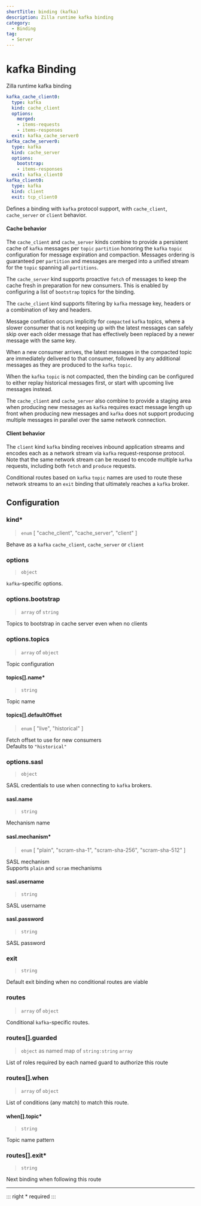 ```yaml
---
shortTitle: binding (kafka)
description: Zilla runtime kafka binding
category:
  - Binding
tag:
  - Server
---
```


# kafka Binding

Zilla runtime kafka binding

```yaml {2,10,17}
kafka_cache_client0:
  type: kafka
  kind: cache_client
  options:
    merged:
    - items-requests
    - items-responses
  exit: kafka_cache_server0
kafka_cache_server0:
  type: kafka
  kind: cache_server
  options:
    bootstrap:
    - items-responses
  exit: kafka_client0
kafka_client0:
  type: kafka
  kind: client
  exit: tcp_client0
```

Defines a binding with `kafka` protocol support, with `cache_client`, `cache_server` or `client` behavior.

#### Cache behavior

The `cache_client` and `cache_server` kinds combine to provide a persistent cache of `kafka` messages per `topic` `partition` honoring the `kafka` `topic` configuration for message expiration and compaction. Messages ordering is guaranteed per `partition` and messages are merged into a unified stream for the `topic` spanning all `partitions`.

The `cache_server` kind supports proactive `fetch` of messages to keep the cache fresh in preparation for new consumers. This is enabled by configuring a list of `bootstrap` topics for the binding.

The `cache_client` kind supports filtering by `kafka` message key, headers or a combination of key and headers.

Message conflation occurs implicitly for `compacted` `kafka` topics, where a slower consumer that is not keeping up with the latest messages can safely skip over each older message that has effectively been replaced by a newer message with the same key.

When a new consumer arrives, the latest messages in the compacted topic are immediately delivered to that consumer, followed by any additional messages as they are produced to the `kafka` `topic`.

When the `kafka` `topic` is not compacted, then the binding can be configured to either replay historical messages first, or start with upcoming live messages instead.

The `cache_client` and `cache_server` also combine to provide a staging area when producing new messages as `kafka` requires exact message length up front when producing new messages and `kafka` does not support producing multiple messages in parallel over the same network connection.

#### Client behavior

The `client` kind `kafka` binding receives inbound application streams and encodes each as a network stream via `kafka` request-response protocol. Note that the same network stream can be reused to encode multiple `kafka` requests, including both `fetch` and `produce` requests.

Conditional routes based on `kafka` `topic` names are used to route these network streams to an `exit` binding that ultimately reaches a `kafka` broker.

## Configuration

### kind\*

> `enum` [ "cache_client", "cache_server", "client" ]

Behave as a `kafka` `cache_client`, `cache_server` or `client`

### options

> `object`

`kafka`-specific options.

### options.bootstrap

> `array` of `string`

Topics to bootstrap in cache server even when no clients

### options.topics

> `array` of `object`

Topic configuration

#### topics[].name\*

> `string`

Topic name

#### topics[].defaultOffset

> `enum` [ "live", "historical" ]

Fetch offset to use for new consumers\
Defaults to `"historical"`

### options.sasl

> `object`

SASL credentials to use when connecting to `kafka` brokers.

#### sasl.name

> `string`

Mechanism name

#### sasl.mechanism\*

> `enum` [ "plain", "scram-sha-1", "scram-sha-256", "scram-sha-512" ]

SASL mechanism\
Supports `plain` and `scram` mechanisms

#### sasl.username

> `string`

SASL username

#### sasl.password

> `string`

SASL password

### exit

> `string`

Default exit binding when no conditional routes are viable

### routes

> `array` of `object`

Conditional `kafka`-specific routes.

### routes[].guarded

> `object` as named map of `string:string` `array`

List of roles required by each named guard to authorize this route

### routes[].when

> `array` of `object`

List of conditions (any match) to match this route.

#### when[].topic\*

> `string`

Topic name pattern

### routes[].exit\*

> `string`

Next binding when following this route


---

::: right
\* required
:::
